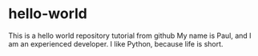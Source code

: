 # hello-world
This is a hello world repository tutorial from github
My name is Paul, and I am an experienced developer.
I like Python, because life is short.
